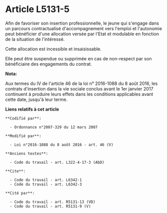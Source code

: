 # Article L5131-5

Afin de favoriser son insertion professionnelle, le jeune qui s'engage dans un parcours contractualisé d'accompagnement vers
l'emploi et l'autonomie peut bénéficier d'une allocation versée par l'Etat et modulable en fonction de la situation de
l'intéressé.

Cette allocation est incessible et insaisissable.

Elle peut être suspendue ou supprimée en cas de non-respect par son bénéficiaire des engagements du contrat.

**Nota:**

Aux termes du IV de l'article 46 de la loi n° 2016-1088 du 8 août 2016, les contrats d'insertion dans la vie sociale conclus
avant le 1er janvier 2017 continuent à produire leurs effets dans les conditions applicables avant cette date, jusqu'à leur
terme.

**Liens relatifs à cet article**

	**Codifié par**:

	  - Ordonnance n°2007-329 du 12 mars 2007

	**Modifié par**:

	  - Loi n°2016-1088 du 8 août 2016 - art. 46 (V)

	**Anciens textes**:

	  - Code du travail - art. L322-4-17-3 (AbD)

	**Cite**:

	  - Code du travail - art. L6342-1
	  - Code du travail - art. L6342-3

	**Cité par**:

	  - Code du travail - art. R5131-13 (VD)
	  - Code du travail - art. R5131-9 (V)
